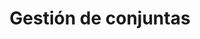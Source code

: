 ---
layout: project
title:  "Gestión de conjuntas"
categories:
- project
img: conjunta_nueva.jpg
thumb: conjunta_nueva_thumb.jpg
---